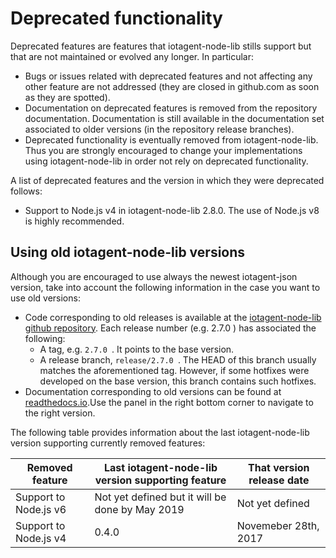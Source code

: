 # Deprecated functionality

Deprecated features are features that iotagent-node-lib stills support but that are
not maintained or evolved any longer. In particular:

-   Bugs or issues related with deprecated features and not affecting
    any other feature are not addressed (they are closed in github.com
    as soon as they are spotted).
-   Documentation on deprecated features is removed from the repository documentation.
    Documentation is still available in the documentation set associated to older versions
    (in the repository release branches).
-   Deprecated functionality is eventually removed from iotagent-node-lib. Thus you
    are strongly encouraged to change your implementations using iotagent-node-lib
    in order not rely on deprecated functionality.

A list of deprecated features and the version in which they were deprecated follows:

* Support to Node.js v4 in iotagent-node-lib 2.8.0. The use of Node.js v8 is highly recommended.

## Using old iotagent-node-lib versions

Although you are encouraged to use always the newest iotagent-json version, take into account the following
information in the case you want to use old versions:

* Code corresponding to old releases is available at the [iotagent-node-lib github repository](https://github.com/telefonicaid/iotagent-node-lib). Each release number
  (e.g. 2.7.0 ) has associated the following:
	* A tag, e.g. `2.7.0 `. It points to the base version.
	* A release branch, `release/2.7.0 `. The HEAD of this branch usually matches the aforementioned tag. However, if some
    hotfixes were developed on the base version, this branch contains such hotfixes.
* Documentation corresponding to old versions can be found at [readthedocs.io](https://iotagent-node-lib.readthedocs.io).Use the panel in the right bottom corner to navigate to the right version.

The following table provides information about the last iotagent-node-lib version supporting currently removed features:

| **Removed feature**                                                        | **Last iotagent-node-lib version supporting feature** | **That version release date**   |
|----------------------------------------------------------------------------|-------------------------------------------|---------------------------------|
| Support to Node.js v6                    | Not yet defined but it will be done by May 2019                 | Not yet defined                  
| Support to Node.js v4                    | 0.4.0                           | Novemeber 28th, 2017             |
